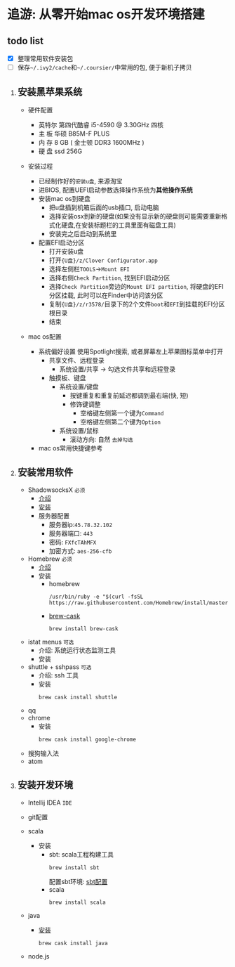# 追游: 从零开始mac os开发环境搭建

## todo list

  - [x] 整理常用软件安装包
  - [ ] 保存`~/.ivy2/cache`和`~/.coursier/`中常用的包, 便于新机子拷贝

1. ## 安装黑苹果系统
    - 硬件配置
        - 英特尔 第四代酷睿 i5-4590 @ 3.30GHz 四核
        - 主	板	华硕 B85M-F PLUS
        - 内	存	8 GB ( 金士顿 DDR3 1600MHz )
        - 硬	盘	ssd 256G
    - 安装过程
        - 已经制作好的`安装u盘`, 来源淘宝
        - 进BIOS, 配置UEFI启动参数选择操作系统为**其他操作系统**
        - 安装mac os到硬盘
            - 把u盘插到机箱后面的usb插口, 启动电脑
            - 选择安装osx到新的硬盘(如果没有显示新的硬盘则可能需要重新格式化硬盘,在安装标题栏的工具里面有磁盘工具)
            - 安装完之后启动到系统里
        - 配置EFI启动分区
            - 打开安装u盘
            - 打开`{U盘}/z/Clover Configurator.app`
            - 选择左侧栏`TOOLS`->`Mount EFI`
            - 选择右侧`Check Partition`, 找到EFI启动分区
            - 选择`Check Partition`旁边的`Mount EFI partition`, 将硬盘的EFI分区挂载, 此时可以在Finder中访问该分区
            - 复制`{U盘}/z/r3578/`目录下的2个文件`boot`和`EFI`到挂载的EFI分区根目录
            - 结束

    - mac os配置
        - 系统偏好设置
            使用Spotlight搜索, 或者屏幕左上苹果图标菜单中打开
            - 共享文件、远程登录
                - 系统设置/共享 -> 勾选文件共享和远程登录
            - 触摸板、键盘
                - 系统设置/键盘
                    - 按键重复和重复前延迟都调到最右端(快, 短)
                    - 修饰键调整
                        - 空格键左侧第一个键为`Command`
                        - 空格键左侧第二个键为`Option`
                - 系统设置/鼠标
                    - 滚动方向: 自然 `去掉勾选`
        - mac os常用快捷键参考
1. ## 安装常用软件
    - ShadowsocksX `必须`
        - [介绍](https://shadowsocks.com/)
        - [安装](https://github.com/shadowsocks/shadowsocks-iOS/wiki/Shadowsocks-for-OSX-Help)
        - 服务器配置
            - 服务器ip:`45.78.32.102`
            - 服务器端口: `443`
            - 密码: `FXfcTAhMFX`
            - 加密方式: `aes-256-cfb`
    - Homebrew `必须`
        - [介绍](http://brew.sh/)
        - 安装
            - homebrew
                ```
                /usr/bin/ruby -e "$(curl -fsSL https://raw.githubusercontent.com/Homebrew/install/master/install)"
                ```
            - [brew-cask](https://ksmx.me/homebrew-cask-cli-workflow-to-install-mac-applications/)
                ```
                brew install brew-cask
                ```
    - istat menus `可选`
        - 介绍: 系统运行状态监测工具
        - 安装
    - shuttle + sshpass `可选`
        - 介绍: ssh 工具
        - 安装
            ```
            brew cask install shuttle
            ```
    - qq
    - chrome
        - 安装
            ```
            brew cask install google-chrome
            ```
    - 搜狗输入法
    - atom
1. ## 安装开发环境

    - Intellij IDEA `IDE`

    - git配置

    - scala
        - 安装
            - sbt: scala工程构建工具
                ```
                brew install sbt
                ```
                配置sbt环境: [sbt配置](../scala/sbt/sbt配置.md)
            - scala
                ```
                brew install scala
                ```
    - java
        - [安装](https://www.kancloud.cn/kancloud/ocds-guide-to-setting-up-mac/71035)
            ```
            brew cask install java
            ```

    - node.js
